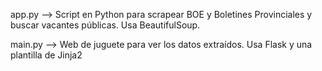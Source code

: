 app.py --> Script en Python para scrapear BOE y Boletines Provinciales y buscar vacantes públicas.  Usa BeautifulSoup.

main.py --> Web de juguete para ver los datos extraídos. Usa Flask y una plantilla de Jinja2
